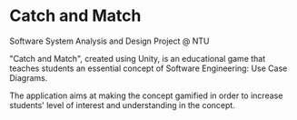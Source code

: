 # Catch and Match
Software System Analysis and Design Project @ NTU

"Catch and Match", created using Unity, is an educational game that teaches students an essential concept of Software Engineering: Use Case Diagrams.

The application aims at making the concept gamified in order to increase students' level of interest and understanding in the concept.


